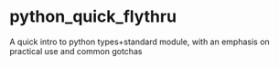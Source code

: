 # python_quick_flythru
A quick intro to python types+standard module, with an emphasis on practical use and common gotchas
